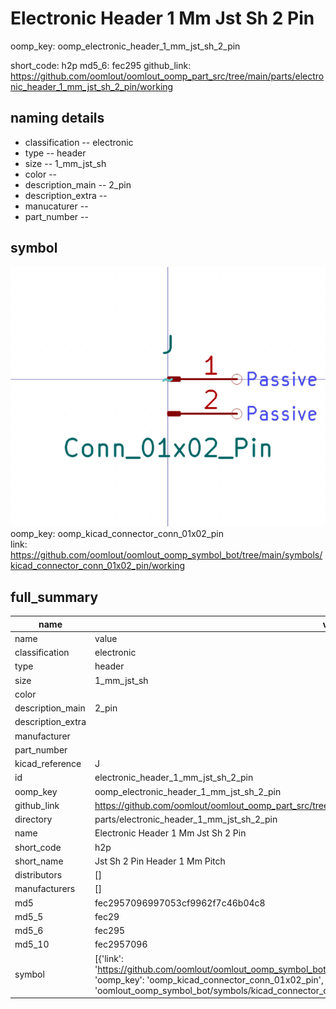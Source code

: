 # Electronic Header 1 Mm Jst Sh 2 Pin
oomp_key: oomp_electronic_header_1_mm_jst_sh_2_pin 


short_code: h2p
md5_6: fec295
github_link: https://github.com/oomlout/oomlout_oomp_part_src/tree/main/parts/electronic_header_1_mm_jst_sh_2_pin/working
## naming details
* classification -- electronic
* type -- header
* size -- 1_mm_jst_sh
* color -- 
* description_main -- 2_pin
* description_extra -- 
* manucaturer -- 
* part_number -- 



## symbol

![](symbol/0/working/working_600.png)  
oomp_key: oomp_kicad_connector_conn_01x02_pin  
link: https://github.com/oomlout/oomlout_oomp_symbol_bot/tree/main/symbols/kicad_connector_conn_01x02_pin/working  


## full_summary
| name | value | 
| --- | --- | 
| name | value | 
| classification | electronic | 
| type | header | 
| size | 1_mm_jst_sh | 
| color |  | 
| description_main | 2_pin | 
| description_extra |  | 
| manufacturer |  | 
| part_number |  | 
| kicad_reference | J | 
| id | electronic_header_1_mm_jst_sh_2_pin | 
| oomp_key | oomp_electronic_header_1_mm_jst_sh_2_pin | 
| github_link | https://github.com/oomlout/oomlout_oomp_part_src/tree/main/parts/electronic_header_1_mm_jst_sh_2_pin/working | 
| directory | parts/electronic_header_1_mm_jst_sh_2_pin | 
| name | Electronic Header 1 Mm Jst Sh 2 Pin | 
| short_code | h2p | 
| short_name | Jst Sh 2 Pin Header 1 Mm Pitch | 
| distributors | [] | 
| manufacturers | [] | 
| md5 | fec2957096997053cf9962f7c46b04c8 | 
| md5_5 | fec29 | 
| md5_6 | fec295 | 
| md5_10 | fec2957096 | 
| symbol | [{'link': 'https://github.com/oomlout/oomlout_oomp_symbol_bot/tree/main/symbols/kicad_connector_conn_01x02_pin', 'oomp_key': 'oomp_kicad_connector_conn_01x02_pin', 'directory': 'oomlout_oomp_symbol_bot/symbols/kicad_connector_conn_01x02_pin//working/working.kicad_sym'}] | 
